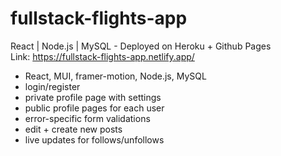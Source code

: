 # fullstack-flights-app
React | Node.js | MySQL - Deployed on Heroku + Github Pages<br>
Link: https://fullstack-flights-app.netlify.app/

- React, MUI, framer-motion, Node.js, MySQL
- login/register
- private profile page with settings
- public profile pages for each user
- error-specific form validations
- edit + create new posts
- live updates for follows/unfollows
